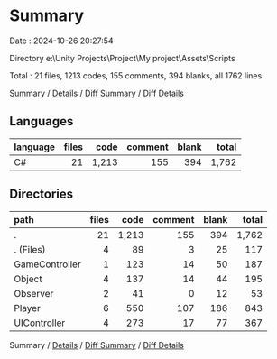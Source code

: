 # Summary

Date : 2024-10-26 20:27:54

Directory e:\\Unity Projects\\Project\\My project\\Assets\\Scripts

Total : 21 files,  1213 codes, 155 comments, 394 blanks, all 1762 lines

Summary / [Details](details.md) / [Diff Summary](diff.md) / [Diff Details](diff-details.md)

## Languages
| language | files | code | comment | blank | total |
| :--- | ---: | ---: | ---: | ---: | ---: |
| C# | 21 | 1,213 | 155 | 394 | 1,762 |

## Directories
| path | files | code | comment | blank | total |
| :--- | ---: | ---: | ---: | ---: | ---: |
| . | 21 | 1,213 | 155 | 394 | 1,762 |
| . (Files) | 4 | 89 | 3 | 25 | 117 |
| GameController | 1 | 123 | 14 | 50 | 187 |
| Object | 4 | 137 | 14 | 44 | 195 |
| Observer | 2 | 41 | 0 | 12 | 53 |
| Player | 6 | 550 | 107 | 186 | 843 |
| UIController | 4 | 273 | 17 | 77 | 367 |

Summary / [Details](details.md) / [Diff Summary](diff.md) / [Diff Details](diff-details.md)